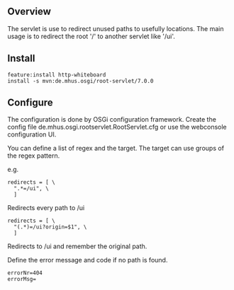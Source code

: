 ## Overview

The servlet is use to redirect unused paths to usefully locations. The main usage is to redirect the root '/' to another servlet like '/ui'.

## Install
```
feature:install http-whiteboard
install -s mvn:de.mhus.osgi/root-servlet/7.0.0
```

## Configure

The configuration is done by OSGi configuration framework. Create the config file de.mhus.osgi.rootservlet.RootServlet.cfg or use the webconsole configuration UI.

You can define a list of regex and the target. The target can use groups of the regex pattern.

e.g.

```
redirects = [ \
  ".*=/ui", \
  ]
```

Redirects every path to /ui

```
redirects = [ \
  "(.*)=/ui?origin=$1", \
  ]
```

Redirects to /ui and remember the original path.

Define the error message and code if no path is found.

```
errorNr=404
errorMsg=
```
 
